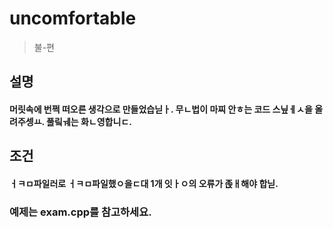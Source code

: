 # uncomfortable
> 불-편

## 설명
#### 머릿속에 번쩍 떠오른 생각으로 만들었습닏ㅏ. 무ㄴ법이 마찌 안ㅎ는 코드 스닢ㅔㅅ을 올려주셍ㅛ. 풀맄ㅞ는 화ㄴ영합니ㄷ.

## 조건
#### ㅓㅋㅁ파일러로 ㅓㅋㅁ파일했ㅇ을ㄷ대 1개 잇ㅏㅇ의 오류가 졵ㅐ해야 합닏.

### 예제는 exam.cpp를 참고하세요.
